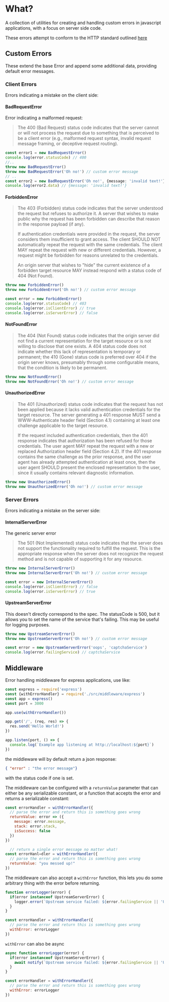 # What?

A collection of utilities for creating and handling custom errors in javascript applications, with a focus on server side code.

These errors attempt to conform to the HTTP standard outlined [here](https://datatracker.ietf.org/doc/html/rfc7231#section-6.2.1)

## Custom Errors

These extend the base Error and append some additional data, providing default error messages.

### Client Errors

Errors indicating a mistake on the client side:

#### BadRequestError

Error indicating a malformed request:

> The 400 (Bad Request) status code indicates that the server cannot or
will not process the request due to something that is perceived to be
a client error (e.g., malformed request syntax, invalid request
message framing, or deceptive request routing).

```typescript
const error1 = new BadRequestError()
console.log(error.statusCode) // 400
//..
throw new BadRequestError()
throw new BadRequestError('Oh no!') // custom error message
// ..
const error2 = new BadRequestError('Oh no!', {message: 'invalid text!'}) // thrown error can contain additional data for context
console.log(error2.data) // {message: 'invalid text!'}
```

#### ForbiddenError

>    The 403 (Forbidden) status code indicates that the server understood
the request but refuses to authorize it.  A server that wishes to
make public why the request has been forbidden can describe that
reason in the response payload (if any).
>
> If authentication credentials were provided in the request, the
server considers them insufficient to grant access.  The client
SHOULD NOT automatically repeat the request with the same
credentials.  The client MAY repeat the request with new or different
credentials.  However, a request might be forbidden for reasons
unrelated to the credentials.
>
>An origin server that wishes to "hide" the current existence of a
forbidden target resource MAY instead respond with a status code of
404 (Not Found).

```typescript
throw new ForbiddenError()
throw new ForbiddenError('Oh no!') // custom error message

const error = new ForbiddenError()
console.log(error.statusCode) // 403
console.log(error.isClientError) // true
console.log(error.isServerError) // false
```

#### NotFoundError
>    The 404 (Not Found) status code indicates that the origin server did
not find a current representation for the target resource or is not
willing to disclose that one exists.  A 404 status code does not
indicate whether this lack of representation is temporary or
permanent; the 410 (Gone) status code is preferred over 404 if the
origin server knows, presumably through some configurable means, that
the condition is likely to be permanent.

```typescript
throw new NotFoundError()
throw new NotFoundError('Oh no!') // custom error message
```

#### UnauthorizedError
> The 401 (Unauthorized) status code indicates that the request has not
been applied because it lacks valid authentication credentials for
the target resource.  The server generating a 401 response MUST send
a WWW-Authenticate header field (Section 4.1) containing at least one
challenge applicable to the target resource.
>
> If the request included authentication credentials, then the 401
response indicates that authorization has been refused for those
credentials.  The user agent MAY repeat the request with a new or
replaced Authorization header field (Section 4.2).  If the 401
response contains the same challenge as the prior response, and the
user agent has already attempted authentication at least once, then
the user agent SHOULD present the enclosed representation to the
user, since it usually contains relevant diagnostic information.

```typescript
throw new UnauthorizedError()
throw new UnauthorizedError('Oh no!') // custom error message
```

### Server Errors

Errors indicating a mistake on the server side:

#### InternalServerError

The generic server error

>   The 501 (Not Implemented) status code indicates that the server does
not support the functionality required to fulfill the request.  This
is the appropriate response when the server does not recognize the
request method and is not capable of supporting it for any resource.

```typescript
throw new InternalServerError()
throw new InternalServerError('Oh no!') // custom error message

const error = new InternalServerError()
console.log(error.isClientError) // false
console.log(error.isServerError) // true
```

#### UpstreamServerError

This doesn't directly correspond to the spec. The statusCode is 500, but it allows you to set the name of the service that's failing. This may be useful for logging purposes.

```typescript
throw new UpstreamServerError()
throw new UpstreamServerError('Oh no!') // custom error message

const error = new UpstreamServerError('oops', 'captchaService')
console.log(error.failingService) // captchaService
```

## Middleware

Error handling middleware for express applications, use like:

```typescript
const express = require('express')
const {withErrorHandler} = require('./src/middleware/express')
const app = express()
const port = 3000

app.use(withErrorHandler())

app.get('/', (req, res) => {
  res.send('Hello World!')
})

app.listen(port, () => {
  console.log(`Example app listening at http://localhost:${port}`)
})
```

the middleware will by default return a json response:
```json
{ "error" : "the error message"}
```
with the status code if one is set.

The middleware can be configured with a `returnValue` parameter that can either be any serializable constant, or a function that accepts the error and returns a serializable constant:

```javascript
const errorHandler = withErrorHandler({
  // parse the error and return this is something goes wrong
  returnValue: error => ({
    message: error.message,
    stack: error.stack,
    isSuccess: false
  })
})

  // return a single error message no matter what!
const errorHanl=dler = withErrorHandler({
  // parse the error and return this is something goes wrong
  returnValue: "you messed up!"
})
```

The middleware can also accept a `withError` function, this lets you do some arbitrary thing with the error before returning.

```javascript
function errorLogger(error) {
  if(error instanceof UpstreamServerError) {
    logger.error(`Upstream service failed: ${error.failingService || 'Unknown Service'}`)
  }
}

const errorHandler = withErrorHandler({
  // parse the error and return this is something goes wrong
  withError: errorLogger
})
```

`withError` can also be async

```javascript
async function errorLogger(error) {
  if(error instanceof UpstreamServerError) {
    await notify(`Upstream service failed: ${error.failingService || 'Unknown Service'}`)
  }
}

const errorHandler = withErrorHandler({
  // parse the error and return this is something goes wrong
  withError: errorLogger
})
```
